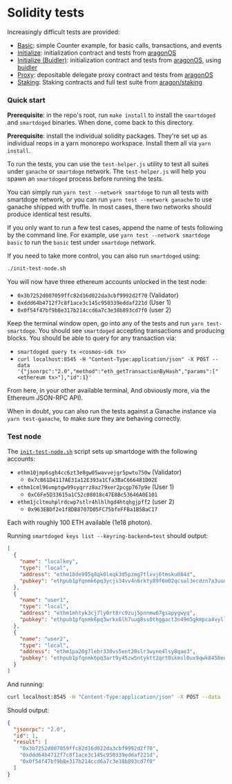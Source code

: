 # Solidity tests

Increasingly difficult tests are provided:

- [Basic](./suites/basic): simple Counter example, for basic calls, transactions, and events
- [Initialize](./suites/initialize): initialization contract and tests from [aragonOS](https://github.com/aragon/aragonOS)
- [Initialize (Buidler)](./suites/initialize-buidler): initialization contract and tests from [aragonOS](https://github.com/aragon/aragonOS), using [buidler](https://buidler.dev/)
- [Proxy](./suites/proxy): depositable delegate proxy contract and tests from [aragonOS](https://github.com/aragon/aragonOS)
- [Staking](./suites/staking): Staking contracts and full test suite from [aragon/staking](http://github.com/aragon/staking)

### Quick start

**Prerequisite**: in the repo's root, run `make install` to install the `smartdoged` and `smartdoged` binaries. When done, come back to this directory.

**Prerequisite**: install the individual solidity packages. They're set up as individual reops in a yarn monorepo workspace. Install them all via `yarn install`.

To run the tests, you can use the `test-helper.js` utility to test all suites under `ganache` or `smartdoge` network. The `test-helper.js` will help you spawn an `smartdoged` process before running the tests.

You can simply run `yarn test --network smartdoge` to run all tests with smartdoge network, or you can run `yarn test --network ganache` to use ganache shipped with truffle. In most cases, there two networks should produce identical test results.

If you only want to run a few test cases, append the name of tests following by the command line. For example, use `yarn test --network smartdoge basic` to run the `basic` test under `smartdoge` network.

If you need to take more control, you can also run `smartdoged` using:

```sh
./init-test-node.sh
```

You will now have three ethereum accounts unlocked in the test node:

- `0x3b7252d007059ffc82d16d022da3cbf9992d2f70` (Validator)
- `0xddd64b4712f7c8f1ace3c145c950339eddaf221d` (User 1)
- `0x0f54f47bf9b8e317b214ccd6a7c3e38b893cd7f0` (user 2)


Keep the terminal window open, go into any of the tests and run `yarn test-smartdoge`. You should see `smartdoged` accepting transactions and producing blocks. You should be able to query for any transaction via:

- `smartdoged query tx <cosmos-sdk tx>`
- `curl localhost:8545 -H "Content-Type:application/json" -X POST --data '{"jsonrpc":"2.0","method":"eth_getTransactionByHash","params":["<ethereum tx>"],"id":1}'`

From here, in your other available terminal,
And obviously more, via the Ethereum JSON-RPC API).

When in doubt, you can also run the tests against a Ganache instance via `yarn test-ganache`, to make sure they are behaving correctly.

### Test node

The [`init-test-node.sh`](./init-test-node.sh) script sets up smartdoge with the following accounts:

- `ethm10jmp6sgh4cc6zt3e8gw05wavvejgr5pwtu750w` (Validator)
  - `0x7cB61D4117AE31a12E393a1Cfa3BaC666481D02E`
- `ethm1cml96vmptgw99syqrrz8az79xer2pcgp767p9e` (User 1)
  - `0xC6Fe5D33615a1C52c08018c47E8Bc53646A0E101`
- `ethm1jcltmuhplrdcwp7stlr4hlhlhgd4htqhgjpff2` (user 2)
  - `0x963EBDf2e1f8DB8707D05FC75bfeFFBa1B5BaC17`

Each with roughly 100 ETH available (1e18 photon).

Running `smartdoged keys list --keyring-backend=test` should output:

```json
[
  {
    "name": "localkey",
    "type": "local",
    "address": "ethm18de995q8qk0leqk3d5pzmg7tlxvj6tmsku084d",
    "pubkey": "ethpub1pfqnmk6pq3ycjs34vv4n6rkty89f6m02qcsal3ecdzn7a3uunx0e5ly0846pzg903hxf2zp5gq4grh8jcatcemfrscdfl797zhg5crkcsx43gujzppge3n"
  },
  {
    "name": "user1",
    "type": "local",
    "address": "ethm1mhtyk3cj7ly0rt8rc9zuj5pnnmw67gsapygwyq",
    "pubkey": "ethpub1pfqnmk6pq3wrkx6lh7uug8ss0thggact3n49m5gkmpca4vylldpur5qrept57e0rrxfmeq5mp5xt3cyf4kys53qcv66qxttv970das69hlpkf8cnyd2a2x"
  },
  {
    "name": "user2",
    "type": "local",
    "address": "ethm1pa20g7lehr330vs5ent20slr3wyne4lsy8qae3",
    "pubkey": "ethpub1pfqnmk6pq3art9y45zw5ntyktt2qrt0skmsl0ux9qwk8458ed3d8sgnrs99zlgvj3rt2vggvkh0x56hffugwsyddwqla48npx46pglgs6xhcqpall58tgn"
  }
]
```

And running:

```sh
curl localhost:8545 -H "Content-Type:application/json" -X POST --data '{"jsonrpc":"2.0","method":"eth_accounts","params":[],"id":1}'
```

Should output:

```json
{
  "jsonrpc": "2.0",
  "id": 1,
  "result": [
    "0x3b7252d007059ffc82d16d022da3cbf9992d2f70",
    "0xddd64b4712f7c8f1ace3c145c950339eddaf221d",
    "0x0f54f47bf9b8e317b214ccd6a7c3e38b893cd7f0"
  ]
}
```
